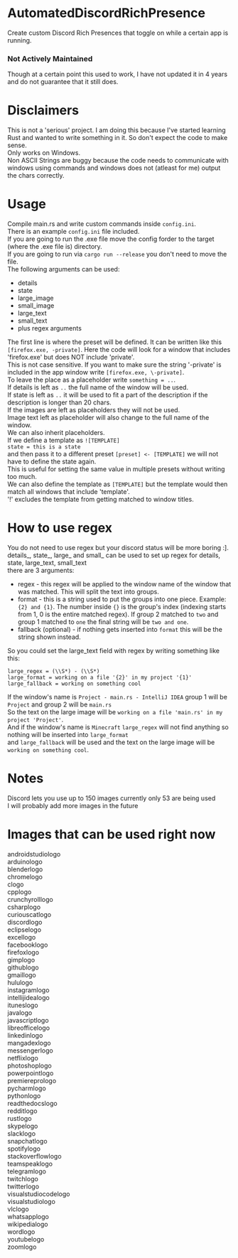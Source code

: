 # AutomatedDiscordRichPresence
Create custom Discord Rich Presences that toggle on while a certain app is running.  
### Not Actively Maintained
Though at a certain point this used to work, I have not updated it in 4 years and do not guarantee that it still does.
# Disclaimers
This is not a 'serious' project. I am doing this because I've started learning Rust and wanted to write something in it. So don't expect the code to make sense.  
Only works on Windows.  
Non ASCII Strings are buggy because the code needs to communicate with windows using commands and windows does not (atleast for me) output the chars correctly.  
# Usage
Compile main.rs and write custom commands inside `config.ini`.  
There is an example `config.ini` file included.  
If you are going to run the .exe file move the config forder to the target (where the .exe file is) directory.  
If you are going to run via `cargo run --release` you don't need to move the file.  
The following arguments can be used:  
* details  
* state  
* large_image  
* small_image  
* large_text   
* small_text  
* plus regex arguments  

The first line is where the preset will be defined. It can be written like this `[firefox.exe, -private]`.
Here the code will look for a window that includes 'firefox.exe' but does NOT include 'private'.  
This is not case sensitive. 
If you want to make sure the string '-private' is included in the app window write `[firefox.exe, \-private]`.  
To leave the place as a placeholder write `something = ..`.  
If details is left as `..` the full name of the window will be used.  
If state is left as `..` it will be used to fit a part of the description if the description is longer than 20 chars.  
If the images are left as placeholders they will not be used.  
Image text left as placeholder will also change to the full name of the window.  
We can also inherit placeholders.  
If we define a template as `![TEMPLATE]`  
`state = this is a state`  
and then pass it to a different preset `[preset] <- [TEMPLATE]` we will not have to define the state again.  
This is useful for setting the same value in multiple presets without writing too much.  
We can also define the template as `[TEMPLATE]` but the template would then match all windows that include 'template'.  
'!' excludes the template from getting matched to window titles.
# How to use regex
You do not need to use regex but your discord status will be more boring :].  
details_, state_, large_ and small_ can be used to set up regex for details, state, large_text, small_text  
there are 3 arguments:  
 * regex - this regex will be applied to the window name of the window that was matched. This will split the text into groups.
 * format - this is a string used to put the groups into one piece. Example: `{2} and {1}`. The number inside `{}` is the group's index (indexing starts from 1, 0 is the entire matched regex). If group 2 matched to `two` and group 1 matched to `one` the final string will be `two and one`.
 * fallback (optional) - if nothing gets inserted into `format` this will be the string shown instead.  

So you could set the large_text field with regex by writing something like this:  
```
large_regex = (\\S*) - (\\S*)
large_format = working on a file '{2}' in my project '{1}'
large_fallback = working on something cool
```
If the window's name is `Project - main.rs - IntelliJ IDEA` group 1 will be `Project` and group 2 will be `main.rs`  
So the text on the large image will be `working on a file 'main.rs' in my project 'Project'`.  
And if the window's name is `Minecraft` `large_regex` will not find anything so nothing will be inserted into `large_format`  
and `large_fallback` will be used and the text on the large image will be `working on something cool`.
# Notes
Discord lets you use up to 150 images currently only 53 are being used  
I will probably add more images in the future  
# Images that can be used right now
androidstudiologo  
arduinologo  
blenderlogo  
chromelogo  
clogo  
cpplogo  
crunchyrolllogo  
csharplogo  
curiouscatlogo  
discordlogo  
eclipselogo  
excellogo  
facebooklogo  
firefoxlogo  
gimplogo  
githublogo  
gmaillogo  
hululogo  
instagramlogo  
intellijidealogo  
ituneslogo  
javalogo  
javascriptlogo  
libreofficelogo  
linkedinlogo  
mangadexlogo  
messengerlogo  
netflixlogo  
photoshoplogo  
powerpointlogo  
premiereprologo  
pycharmlogo  
pythonlogo  
readthedocslogo  
redditlogo  
rustlogo  
skypelogo  
slacklogo  
snapchatlogo  
spotifylogo  
stackoverflowlogo  
teamspeaklogo  
telegramlogo  
twitchlogo  
twitterlogo  
visualstudiocodelogo  
visualstudiologo  
vlclogo  
whatsapplogo  
wikipedialogo  
wordlogo  
youtubelogo  
zoomlogo  
